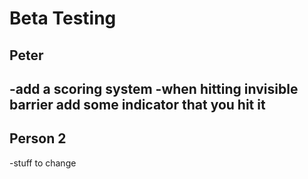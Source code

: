 # Beta Testing

## Peter
-add a scoring system
-when hitting invisible barrier add some indicator that you hit it
-

## Person 2
-stuff to change